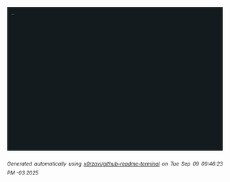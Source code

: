 <div align="justify">
<picture>
    <source media="(prefers-color-scheme: dark)" srcset="./output.gif">
    <source media="(prefers-color-scheme: light)" srcset="./output.gif">
    <img alt="GIFOS" src="output.gif">
</picture>

<sub><i>Generated automatically using [x0rzavi/github-readme-terminal](https://github.com/x0rzavi/github-readme-terminal) on Tue Sep 09 09:46:23 PM -03 2025</i></sub>

<!-- <details>
<summary>More details</summary>

</details> -->
</div>

<!-- Image deletion URL: NONE -->